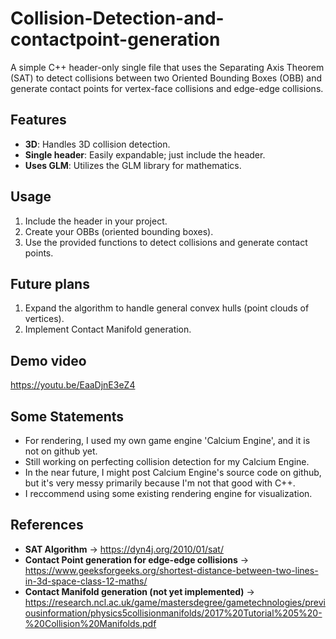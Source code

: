 # Collision-Detection-and-contactpoint-generation

A simple C++ header-only single file that uses the Separating Axis Theorem (SAT) to detect collisions between two Oriented Bounding Boxes (OBB) and generate contact points for vertex-face collisions and edge-edge collisions.

## Features
- **3D**: Handles 3D collision detection.
- **Single header**: Easily expandable; just include the header.
- **Uses GLM**: Utilizes the GLM library for mathematics.

## Usage
1. Include the header in your project.
2. Create your OBBs (oriented bounding boxes).
3. Use the provided functions to detect collisions and generate contact points.

## Future plans
1. Expand the algorithm to handle general convex hulls (point clouds of vertices).
2. Implement Contact Manifold generation.

## Demo video
https://youtu.be/EaaDjnE3eZ4

## Some Statements
- For rendering, I used my own game engine 'Calcium Engine', and it is not on github yet.
- Still working on perfecting collision detection for my Calcium Engine.
- In the near future, I might post Calcium Engine's source code on github, but it's very messy primarily because I'm not that good with C++.
- I reccommend using some existing rendering engine for visualization.

## References

- **SAT Algorithm** -> https://dyn4j.org/2010/01/sat/
- **Contact Point generation for edge-edge collisions** -> https://www.geeksforgeeks.org/shortest-distance-between-two-lines-in-3d-space-class-12-maths/
- **Contact Manifold generation (not yet implemented)** -> https://research.ncl.ac.uk/game/mastersdegree/gametechnologies/previousinformation/physics5collisionmanifolds/2017%20Tutorial%205%20-%20Collision%20Manifolds.pdf
